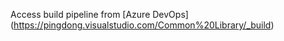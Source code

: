 Access build pipeline from [Azure DevOps] (https://pingdong.visualstudio.com/Common%20Library/_build) 